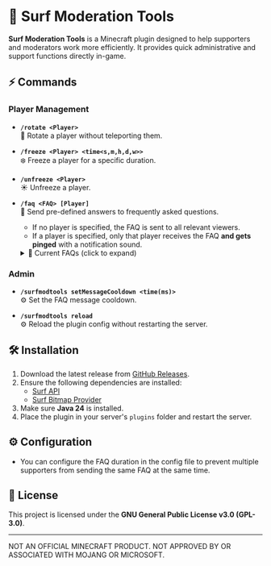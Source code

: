 # 🌊 Surf Moderation Tools

**Surf Moderation Tools** is a Minecraft plugin designed to help supporters and moderators work more efficiently. It
provides quick administrative and support functions directly in-game.

## ⚡ Commands

### Player Management

- **`/rotate <Player>`**   
  🔄 Rotate a player without teleporting them.

- **`/freeze <Player> <time<s,m,h,d,w>>`**   
  ❄️ Freeze a player for a specific duration.

- **`/unfreeze <Player>`**   
  ☀️ Unfreeze a player.

- **`/faq <FAQ> [Player]`**  
  📄 Send pre-defined answers to frequently asked questions.

    - If no player is specified, the FAQ is sent to all relevant viewers.
    - If a player is specified, only that player receives the FAQ **and gets pinged** with a notification sound.

  <details>
    <summary>📄 Current FAQs (click to expand)</summary>

    - Ask
    - BenefitsAsVeteran
    - ClanInformation
    - HowToCreatePlot
    - HowToInstallVoiceChat
    - HowToJoin
    - HowToOpenTicket
    - NextEvent
    - ReadTheDocs
    - ReportBug
    - ReportPlayer
    - Rulebook
    - ServerModpack
    - SurvivalDowntime
    - TakePartInEvent
    - WhyNoElytraInTheEnd
    - WhyNoTeleportation
    - WhyNoVillagers
  </details>

### Admin

- **`/surfmodtools setMessageCooldown <time(ms)>`**   
  ⚙️ Set the FAQ message cooldown.

- **`/surfmodtools reload`**   
  ⚙️ Reload the plugin config without restarting the server.

## 🛠 Installation

1. Download the latest release from [GitHub Releases](https://github.com/SLNE-Development/surf-moderation-tools).
2. Ensure the following dependencies are installed:
    - [Surf API](https://github.com/SLNE-Development/surf-api)
    - [Surf Bitmap Provider](https://github.com/SLNE-Development/surf-bitmap-provider)
3. Make sure **Java 24** is installed.
4. Place the plugin in your server's `plugins` folder and restart the server.

## ⚙️ Configuration

- You can configure the FAQ duration in the config file to prevent multiple supporters from sending the same FAQ at the
  same time.

## 📜 License

This project is licensed under the **GNU General Public License v3.0 (GPL-3.0)**.

---

NOT AN OFFICIAL MINECRAFT PRODUCT. NOT APPROVED BY OR ASSOCIATED WITH MOJANG OR MICROSOFT.